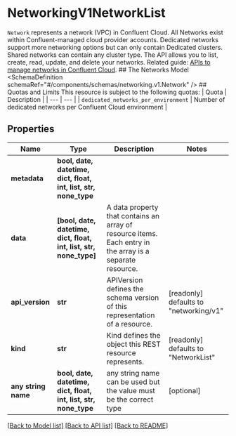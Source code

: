 # NetworkingV1NetworkList

`Network` represents a network (VPC) in Confluent Cloud. All Networks exist within Confluent-managed cloud provider accounts. Dedicated networks support more networking options but can only contain Dedicated clusters. Shared networks can contain any cluster type.  The API allows you to list, create, read, update, and delete your networks.   Related guide: [APIs to manage networks in Confluent Cloud](https://docs.confluent.io/cloud/current/networking/overview.html).  ## The Networks Model <SchemaDefinition schemaRef=\"#/components/schemas/networking.v1.Network\" />  ## Quotas and Limits This resource is subject to the following quotas:  | Quota | Description | | --- | --- | | `dedicated_networks_per_environment` | Number of dedicated networks per Confluent Cloud environment |

## Properties
Name | Type | Description | Notes
------------ | ------------- | ------------- | -------------
**metadata** | **bool, date, datetime, dict, float, int, list, str, none_type** |  | 
**data** | **[bool, date, datetime, dict, float, int, list, str, none_type]** | A data property that contains an array of resource items. Each entry in the array is a separate resource. | 
**api_version** | **str** | APIVersion defines the schema version of this representation of a resource. | [readonly] defaults to "networking/v1"
**kind** | **str** | Kind defines the object this REST resource represents. | [readonly] defaults to "NetworkList"
**any string name** | **bool, date, datetime, dict, float, int, list, str, none_type** | any string name can be used but the value must be the correct type | [optional]

[[Back to Model list]](../README.md#documentation-for-models) [[Back to API list]](../README.md#documentation-for-api-endpoints) [[Back to README]](../README.md)


